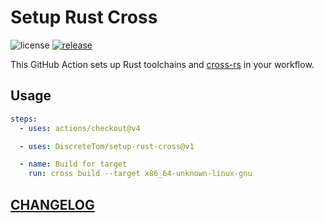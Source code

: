 # Setup Rust Cross

![license](https://img.shields.io/github/license/DiscreteTom/setup-rust-cross?style=flat-square)
[![release](https://img.shields.io/github/v/release/DiscreteTom/setup-rust-cross?style=flat-square)](https://github.com/DiscreteTom/setup-rust-cross/releases/latest)

This GitHub Action sets up Rust toolchains and [cross-rs](https://github.com/cross-rs/cross) in your workflow.

## Usage

```yaml
steps:
  - uses: actions/checkout@v4

  - uses: DiscreteTom/setup-rust-cross@v1

  - name: Build for target
    run: cross build --target x86_64-unknown-linux-gnu
```

## [CHANGELOG](./CHANGELOG.md)
